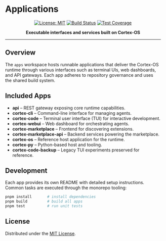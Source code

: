 # Applications

<div align="center">

[![License: MIT](https://img.shields.io/badge/License-MIT-yellow.svg)](../LICENSE)
[![Build Status](https://img.shields.io/badge/build-passing-brightgreen)](../README.md#build-status)
[![Test Coverage](https://img.shields.io/badge/coverage-90%25+-brightgreen)](../README.md#testing)

**Executable interfaces and services built on Cortex-OS**
</div>

---

## Overview
The `apps` workspace hosts runnable applications that deliver the Cortex-OS runtime through various interfaces such as terminal UIs, web dashboards, and API gateways. Each app adheres to repository governance and uses the shared build system.

## Included Apps
- **api** – REST gateway exposing core runtime capabilities.
- **cortex-cli** – Command-line interface for managing agents.
- **cortex-code** – Terminal user interface (TUI) for interactive development.
- **cortex-webui** – Web dashboard for orchestrating agents.
- **cortex-marketplace** – Frontend for discovering extensions.
- **cortex-marketplace-api** – Backend services powering the marketplace.
- **cortex-os** – Reference host application for the runtime.
- **cortex-py** – Python-based host and tooling.
- **cortex-code-backup** – Legacy TUI experiments preserved for reference.

## Development
Each app provides its own README with detailed setup instructions. Common tasks are executed through the monorepo tooling:

```bash
pnpm install       # install dependencies
pnpm build         # build all apps
pnpm test          # run unit tests
```

## License
Distributed under the [MIT License](../LICENSE).

